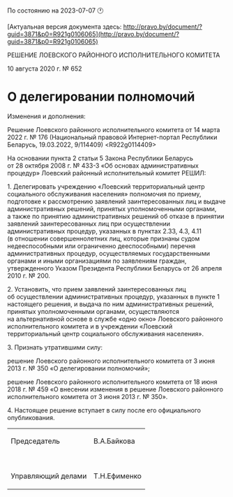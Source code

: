 По состоянию на 2023-07-07 &#x1F550;

[Актуальная версия документа здесь: http://pravo.by/document/?guid=3871&p0=R921g0106065](http://pravo.by/document/?guid=3871&p0=R921g0106065)

<p>РЕШЕНИЕ ЛОЕВСКОГО РАЙОННОГО ИСПОЛНИТЕЛЬНОГО КОМИТЕТА</p>
<p>10 августа 2020 г. № 652</p>
<h1>О делегировании полномочий</h1>
<p>Изменения и дополнения:</p>
<p>Решение Лоевского районного исполнительного комитета от 14 марта 2022 г. № 176 (Национальный правовой Интернет-портал Республики Беларусь, 19.03.2022, 9/114409) &lt;R922g0114409&gt;</p>
<p></p>
<p>На основании пункта 2 статьи 5 Закона Республики Беларусь от 28 октября 2008 г. № 433-З «Об основах административных процедур» Лоевский районный исполнительный комитет РЕШИЛ:</p>
<p>1. Делегировать учреждению «Лоевский территориальный центр социального обслуживания населения» полномочия по приему, подготовке к рассмотрению заявлений заинтересованных лиц и выдаче административных решений, принятых уполномоченными органами, а также по принятию административных решений об отказе в принятии заявлений заинтересованных лиц при осуществлении административных процедур, указанных в пунктах 2.33, 4.3, 4.11 (в отношении совершеннолетних лиц, которые признаны судом недееспособными или ограниченно дееспособными) перечня административных процедур, осуществляемых государственными органами и иными организациями по заявлениям граждан, утвержденного Указом Президента Республики Беларусь от 26 апреля 2010 г. № 200.</p>
<p>2. Установить, что прием заявлений заинтересованных лиц об осуществлении административных процедур, указанных в пункте 1 настоящего решения, и выдача по ним административных решений, принятых уполномоченными органами, осуществляются на альтернативной основе в службе «одно окно» Лоевского районного исполнительного комитета и в учреждении «Лоевский территориальный центр социального обслуживания населения».</p>
<p>3. Признать утратившими силу:</p>
<p>решение Лоевского районного исполнительного комитета от 3 июня 2013 г. № 350 «О делегировании полномочий»;</p>
<p>решение Лоевского районного исполнительного комитета от 18 июня 2018 г. № 459 «О внесении изменения в решение Лоевского районного исполнительного комитета от 3 июня 2013 г. № 350».</p>
<p>4. Настоящее решение вступает в силу после его официального опубликования.</p>
<p></p>
<table>
<tr>
<td><p>Председатель</p></td>
<td><p>В.А.Байкова</p></td>
</tr>
<tr>
<td><p></p></td>
<td><p></p></td>
</tr>
<tr>
<td><p>Управляющий делами</p></td>
<td><p>Т.Н.Ефименко</p></td>
</tr>
</table>
<p></p>
